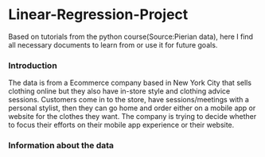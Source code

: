 # Linear-Regression-Project

Based on tutorials from the python course(Source:Pierian data), here I find all necessary documents to learn from or use it for future goals.
### Introduction

The data is from a Ecommerce company based in New York City that sells clothing online but they also have in-store style and clothing advice sessions. Customers come in to the store, have sessions/meetings with a personal stylist, then they can go home and order either on a mobile app or website for the clothes they want.
The company is trying to decide whether to focus their efforts on their mobile app experience or their website. 


### Information about the data 
 

